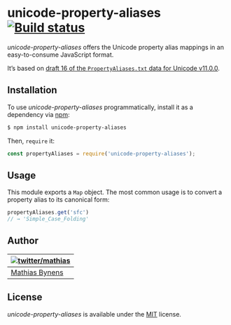 # unicode-property-aliases [![Build status](https://travis-ci.org/mathiasbynens/unicode-property-aliases.svg?branch=master)](https://travis-ci.org/mathiasbynens/unicode-property-aliases)

_unicode-property-aliases_ offers the Unicode property alias mappings in an easy-to-consume JavaScript format.

It’s based on [draft 16 of the `PropertyAliases.txt` data for Unicode v11.0.0](https://unicode.org/Public/11.0.0/ucd/PropertyAliases-11.0.0d16.txt).

## Installation

To use _unicode-property-aliases_ programmatically, install it as a dependency via [npm](https://www.npmjs.com/):

```bash
$ npm install unicode-property-aliases
```

Then, `require` it:

```js
const propertyAliases = require('unicode-property-aliases');
```

## Usage

This module exports a `Map` object. The most common usage is to convert a property alias to its canonical form:

```js
propertyAliases.get('sfc')
// → 'Simple_Case_Folding'
```

## Author

| [![twitter/mathias](https://gravatar.com/avatar/24e08a9ea84deb17ae121074d0f17125?s=70)](https://twitter.com/mathias "Follow @mathias on Twitter") |
|---|
| [Mathias Bynens](https://mathiasbynens.be/) |

## License

_unicode-property-aliases_ is available under the [MIT](https://mths.be/mit) license.
